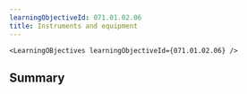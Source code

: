 ```yaml
---
learningObjectiveId: 071.01.02.06
title: Instruments and equipment
---
```


```tsx eval
<LearningOBjectives learningObjectiveId={071.01.02.06} />
```

## Summary

